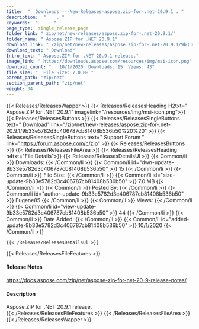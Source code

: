 ```yaml
---
title:  "  Downloads ---New-Releases-aspose.zip-for-.net-20.9.1 . " 
description:  "    . " 
keywords:  "    . " 
page_type:  single_release_page
folder_link: " zip/net/new-releases/aspose.zip-for-.net-20.9.1/"
folder_name: " Aspose.ZIP for .NET 20.9.1"
download_link: " /zip/net/new-releases/aspose.zip-for-.net-20.9.1/9b33e5782d3c406787cb81408b536b50"
download_text: " Download"
Intro_text: " Aspose.ZIP for .NET 20.9.1 release."
image_link: " https://downloads.aspose.com/resources/img/msi-icon.png"
download_count: "   10/1/2020  Downloads: 15  Views: 43"
file_size: "  File Size: 7.0 MB "
parent_path: "zip/net"
section_parent_path: "zip/net"
weight: 34 
---
```


{{< Releases/ReleasesWapper >}}
  {{< Releases/ReleasesHeading H2txt=" Aspose.ZIP for .NET 20.9.1" imagelink="/resources/img/msi-icon.png">}}
  {{< Releases/ReleasesButtons >}}
    {{< Releases/ReleasesSingleButtons text=" Download" link="/zip/net/new-releases/aspose.zip-for-.net-20.9.1/9b33e5782d3c406787cb81408b536b50%20%20" >}}
    {{< Releases/ReleasesSingleButtons text=" Support Forum " link="https://forum.aspose.com/c/zip" >}}
  {{< Releases/ReleasesButtons >}}
  {{< Releases/ReleasesFileArea >}}
    {{< Releases/ReleasesHeading h4txt="File Details">}}
    {{< Releases/ReleasesDetailsUl >}}
            {{< Common/li  >}} Downloads: {{< /Common/li >}} 
      {{< Common/li id="dwn-update-9b33e5782d3c406787cb81408b536b50" >}} 15 {{< /Common/li >}} 
      {{< Common/li  >}} File Size: {{< /Common/li >}} 
      {{< Common/li id="size-update-9b33e5782d3c406787cb81408b536b50" >}} 7.0 MB {{< /Common/li >}} 
      {{< Common/li  >}} Posted By: {{< /Common/li >}} 
      {{< Common/li id="author-update-9b33e5782d3c406787cb81408b536b50" >}} Eugene85 {{< /Common/li >}} 
      {{< Common/li  >}} Views: {{< /Common/li >}} 
      {{< Common/li id="view-update-9b33e5782d3c406787cb81408b536b50" >}} 44 {{< /Common/li >}} 
      {{< Common/li  >}} Date Added: {{< /Common/li >}} 
      {{< Common/li id="added-update-9b33e5782d3c406787cb81408b536b50" >}} 10/1/2020 {{< /Common/li >}} 

    {{< /Releases/ReleasesDetailsUl >}}

  {{< Releases/ReleasesFileFeatures >}}
      <h4>Release Notes</h4><div><a href="https://docs.aspose.com/zip/net/aspose-zip-for-net-20-9-release-notes/">https://docs.aspose.com/zip/net/aspose-zip-for-net-20-9-release-notes/</a></div><h4>Description</h4><div class="HTMLDescription">Aspose.ZIP for .NET 20.9.1 release.</div>
  {{< /Releases/ReleasesFileFeatures >}}
 {{< /Releases/ReleasesFileArea >}}
{{< /Releases/ReleasesWapper >}}


